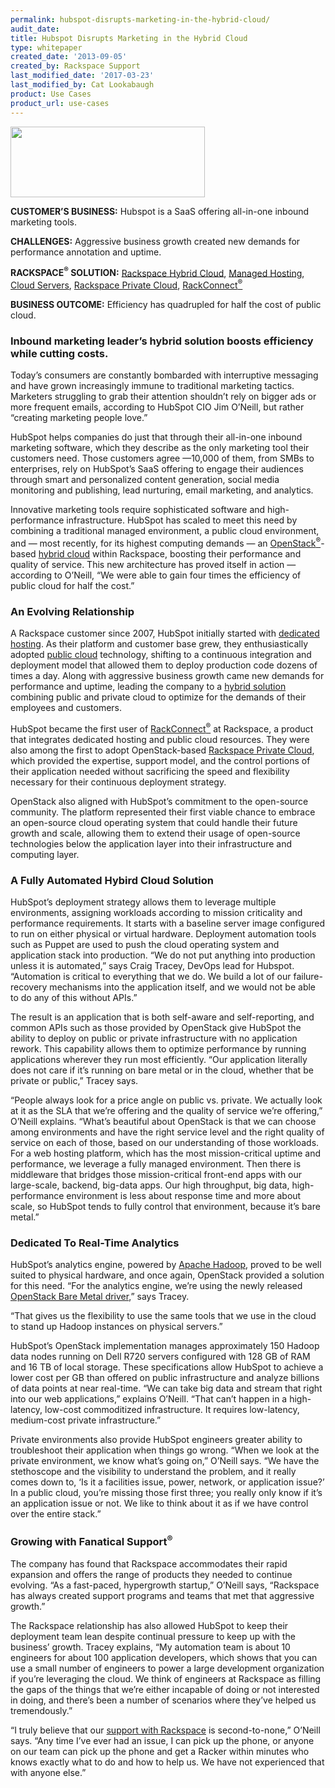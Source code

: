 ```yaml
---
permalink: hubspot-disrupts-marketing-in-the-hybrid-cloud/
audit_date:
title: Hubspot Disrupts Marketing in the Hybrid Cloud
type: whitepaper
created_date: '2013-09-05'
created_by: Rackspace Support
last_modified_date: '2017-03-23'
last_modified_by: Cat Lookabaugh
product: Use Cases
product_url: use-cases
---
```


<a href="http://www.hubspot.com/">
   <img src="{% asset_path use-cases/hubspot-disrupts-marketing-in-the-hybrid-cloud/hubspot.png %}" width="311" height="113" />
</a>

**CUSTOMER’S BUSINESS:** Hubspot
is a SaaS offering all-in-one inbound marketing tools.

**CHALLENGES:** Aggressive business growth created new demands for
performance annotation and uptime.

**RACKSPACE<sup>&reg;</sup> SOLUTION:** [Rackspace Hybrid
Cloud](http://www.rackspace.com/cloud/hybrid/), [Managed
Hosting](http://www.rackspace.com/managed_hosting/dedicated_servers/),
[Cloud Servers](http://www.rackspace.com/cloud/servers/), [Rackspace
Private Cloud](http://www.rackspace.com/cloud/private/),
[RackConnect<sup>&reg;</sup>](http://www.rackspace.com/hosting_solutions/hybrid_hosting/rackconnect/)

**BUSINESS OUTCOME:** Efficiency has quadrupled for half the cost of
public cloud.

### Inbound marketing leader’s hybrid solution boosts efficiency while cutting costs.

Today’s consumers are constantly bombarded with interruptive messaging
and have grown increasingly immune to traditional marketing tactics.
Marketers struggling to grab their attention shouldn’t rely on bigger
ads or more frequent emails, according to HubSpot CIO Jim O’Neill, but
rather “creating marketing people love.”

HubSpot helps companies do just that through their all-in-one inbound
marketing software, which they describe as the only marketing tool their
customers need. Those customers agree —10,000 of them, from SMBs to
enterprises, rely on HubSpot’s SaaS offering to engage their audiences
through smart and personalized content generation, social media
monitoring and publishing, lead nurturing, email marketing, and
analytics.

Innovative marketing tools require sophisticated software and
high-performance infrastructure. HubSpot has scaled to meet this need by
combining a traditional managed environment, a public cloud environment,
and — most recently, for its highest computing demands — an
[OpenStack<sup>&reg;</sup>](http://www.rackspace.com/cloud/openstack/)-based
[hybrid cloud](http://www.rackspace.com/cloud/hybrid/) within Rackspace,
boosting their performance and quality of service. This new architecture
has proved itself in action — according to O’Neill, “We were able to
gain four times the efficiency of public cloud for half the cost.”

### An Evolving Relationship

A Rackspace customer since 2007, HubSpot initially started with
[dedicated hosting](http://www.rackspace.com/managed_hosting/dedicated_servers/).
As their platform and customer base grew, they enthusiastically adopted
[public cloud](http://www.rackspace.com/cloud/public) technology,
shifting to a continuous integration and deployment model that allowed
them to deploy production code dozens of times a day. Along with
aggressive business growth came new demands for performance and uptime,
leading the company to a [hybrid
solution](http://www.rackspace.com/cloud/hybrid/) combining public and
private cloud to optimize for the demands of their employees and customers.

HubSpot became the first user of
[RackConnect<sup>&reg;</sup>](http://www.rackspace.com/hosting_solutions/hybrid_hosting/rackconnect/)
at Rackspace, a product that integrates dedicated hosting and public
cloud resources. They were also among the first to adopt OpenStack-based
[Rackspace Private Cloud](http://www.rackspace.com/cloud/private/),
which provided the expertise, support model, and the control portions of
their application needed without sacrificing the speed and flexibility
necessary for their continuous deployment strategy.

OpenStack also aligned with HubSpot’s commitment to the open-source
community. The platform represented their first viable chance to embrace
an open-source cloud operating system that could handle their future
growth and scale, allowing them to extend their usage of open-source
technologies below the application layer into their infrastructure and
computing layer.

### A Fully Automated Hybird Cloud Solution

HubSpot’s deployment strategy allows them to leverage multiple
environments, assigning workloads according to mission criticality and
performance requirements. It starts with a baseline server image
configured to run on either physical or virtual hardware. Deployment
automation tools such as Puppet are used to push the cloud operating
system and application stack into production. “We do not put anything
into production unless it is automated,” says Craig Tracey, DevOps lead
for Hubspot. “Automation is critical to everything that we do. We build
a lot of our failure-recovery mechanisms into the application itself,
and we would not be able to do any of this without APIs.”

The result is an application that is both self-aware and self-reporting,
and common APIs such as those provided by OpenStack give HubSpot the
ability to deploy on public or private infrastructure with no
application rework. This capability allows them to optimize performance
by running applications wherever they run most efficiently. “Our
application literally does not care if it’s running on bare metal or in
the cloud, whether that be private or public,” Tracey says.

“People always look for a price angle on public vs. private. We actually
look at it as the SLA that we’re offering and the quality of service
we’re offering,” O’Neill explains. “What’s beautiful about OpenStack is
that we can choose among environments and have the right service level
and the right quality of service on each of those, based on our
understanding of those workloads. For a web hosting platform, which has
the most mission-critical uptime and performance, we leverage a fully
managed environment. Then there is middleware that bridges those
mission-critical front-end apps with our large-scale, backend, big-data
apps. Our high throughput, big data, high-performance environment is
less about response time and more about scale, so HubSpot tends to fully
control that environment, because it’s bare metal.”

### Dedicated To Real-Time Analytics

HubSpot’s analytics engine, powered by [Apache
Hadoop](/how-to/getting-started-with-apache-hadoop-on-rackspace-cloud),
proved to be well suited to physical hardware, and once again, OpenStack
provided a solution for this need. “For the analytics engine, we’re
using the newly released [OpenStack Bare Metal
driver](https://wiki.openstack.org/wiki/Baremetal),” says Tracey.

“That gives us the flexibility to use the same tools that we use in the
cloud to stand up Hadoop instances on physical servers.”

HubSpot’s OpenStack implementation manages approximately 150 Hadoop data
nodes running on Dell R720 servers configured with 128 GB of RAM and 16
TB of local storage. These specifications allow HubSpot to achieve a
lower cost per GB than offered on public infrastructure and analyze
billions of data points at near real-time. “We can take big data and
stream that right into our web applications,” explains O’Neill. “That
can’t happen in a high-latency, low-cost commoditized infrastructure. It
requires low-latency, medium-cost private infrastructure.”

Private environments also provide HubSpot engineers greater ability to
troubleshoot their application when things go wrong. “When we look at
the private environment, we know what’s going on,” O’Neill says. “We
have the stethoscope and the visibility to understand the problem, and
it really comes down to, ‘Is it a facilities issue, power, network, or
application issue?’ In a public cloud, you’re missing those first three;
you really only know if it’s an application issue or not. We like to
think about it as if we have control over the entire stack.”

### Growing with Fanatical Support<sup>&reg;</sup>

The company has found that Rackspace accommodates their rapid expansion
and offers the range of products they needed to continue evolving. “As a
fast-paced, hypergrowth startup,” O’Neill says, “Rackspace has always
created support programs and teams that met that aggressive growth.”

The Rackspace relationship has also allowed HubSpot to keep their
deployment team lean despite continual pressure to keep up with the
business’ growth. Tracey explains, “My automation team is about 10
engineers for about 100 application developers, which shows that you can
use a small number of engineers to power a large development
organization if you’re leveraging the cloud. We think of engineers at
Rackspace as filling the gaps of the things that we’re either incapable
of doing or not interested in doing, and there’s been a number of
scenarios where they’ve helped us tremendously.”

“I truly believe that our [support with
Rackspace](http://www.rackspace.com/whyrackspace/support/) is
second-to-none,” O’Neill says. “Any time I’ve ever had an issue, I can
pick up the phone, or anyone on our team can pick up the phone and get a
Racker within minutes who knows exactly what to do and how to help us.
We have not experienced that with anyone else.”
